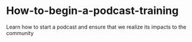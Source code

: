 # How-to-begin-a-podcast-training
Learn how to start a podcast and ensure that we realize its impacts to the community
